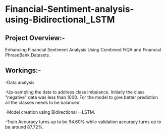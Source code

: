 # Financial-Sentiment-analysis-using-Bidirectional_LSTM

## Project Overview:-  
Enhancing Financial Sentiment Analysis Using Combined FiQA and Financial PhraseBank Datasets.

## Workings:-
-Data analysis

-Up-sampling the data to address class imbalance. Initially the class "negative" data was less than 1000. For the model to give better prediction all the classes needs to be balanced.

-Model creation using Bidirectional --LSTM.

-Train Accuracy turns up to be 94.60% while validation accuracy turns up to be around 87.72%.
